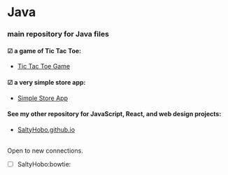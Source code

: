 
# Java
### main repository for Java files


#### &#9745; a game of Tic Tac Toe:
<ul>
  <li>
    <a href="https://github.com/saltyhobo/java/tictactoe/">Tic Tac Toe Game</a>
  </li>
</ul>

#### &#9745; a very simple store app:
<ul>
  <li>
    <a href="https://github.com/saltyhobo/java/simplestoreapp/">Simple Store App</a>
  </li>
</ul>

#### See my other repository for JavaScript, React, and web design projects:
<ul>
  <li>
    <a href="https://saltyhobo.github.io">SaltyHobo.github.io</a>
  </li>
</ul>
<br/>
Open to new connections.

- [ ] SaltyHobo:bowtie:
